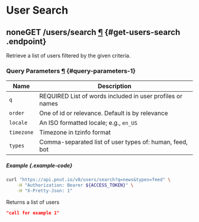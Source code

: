 # User Search




## <span class="endpoint-meta"><i class="fas fa-unlock"></i> none</span><span class="method method-get">GET</span> /users/search [&para;](#get-users-search) {#get-users-search .endpoint}

Retrieve a list of users filtered by the given criteria.

### Query Parameters [&para;](#query-parameters-1) {#query-parameters-1}

Name|Description
-|-
`q`|REQUIRED List of words included in user profiles or names
`order`|One of id or relevance. Default is by relevance
`locale`|An ISO formatted locale; e.g., `en_US`
`timezone`|Timezone in tzinfo format
`types`|Comma-separated list of user types of: human, feed, bot

##### Example {.example-code}

```bash
curl "https://api.pnut.io/v0/users/search?q=news&types=feed" \
    -H "Authorization: Bearer ${ACCESS_TOKEN}" \
    -H "X-Pretty-Json: 1"
```

Returns a list of users

```json
"call for example 1"
```